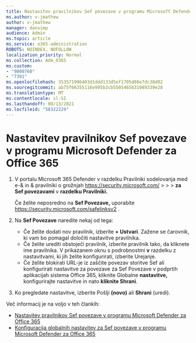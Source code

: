 ```yaml
---
title: Nastavitev pravilnikov Sef povezave v programu Microsoft Defender za Office 365
ms.author: v-jmathew
author: v-jmathew
manager: dansimp
audience: Admin
ms.topic: article
ms.service: o365-administration
ROBOTS: NOINDEX, NOFOLLOW
localization_priority: Normal
ms.collection: Adm_O365
ms.custom:
- "9000760"
- "7391"
ms.openlocfilehash: 353571996403d1ddd133d5ef1705d86e7dc38d02
ms.sourcegitcommit: ab75f66355116e995b3cb5505465b31989339e28
ms.translationtype: MT
ms.contentlocale: sl-SI
ms.lasthandoff: 08/13/2021
ms.locfileid: "58322229"
---
```

# <a name="set-up-safe-link-policies-in-microsoft-defender-for-office-365"></a>Nastavitev pravilnikov Sef povezave v programu Microsoft Defender za Office 365

1. V portalu Microsoft 365 Defender v razdelku Pravilniki sodelovanja med e-& in & pravilniki o grožnjah <https://security.microsoft.com/>  \>  \>  \> **za Sef povezavami** v **razdelku Pravilniki.**

   Če želite neposredno na **Sef Povezave,** uporabite <https://security.microsoft.com/safelinksv2> .

2. Na **Sef Povezave** naredite nekaj od tega:
   - Če želite dodati nov pravilnik, izberite **+ Ustvari**. Zažene se čarovnik, ki vam bo pomagal določiti nastavitve pravilnika.
   - Če želite urediti obstoječi pravilnik, izberite pravilnik tako, da kliknete ime pravilnika. V prikazanem oknu s podrobnostmi **v** razdelku z nastavitvami, ki jih želite konfigurirati, izberite Urejanje.
   - Če želite blokirati URL-je iz zaščite povezav storitve Sef ali konfigurirati nastavitve za povezave za Sef Povezave v podprtih aplikacijah sistema Office 365, kliknite Globalne **nastavitve,** konfigurirajte nastavitve in nato **kliknite Shrani**.

3. Ko pregledate nastavitve, izberite Pošlji **(novo)** ali **Shrani** (uredi).

Več informacij je na voljo v teh člankih:

- [Nastavitev pravilnikov Sef povezave v programu Microsoft Defender za Office 365](https://docs.microsoft.com/microsoft-365/security/office-365-security/set-up-safe-links-policies)
- [Konfiguracija globalnih nastavitev za Sef povezave v programu Microsoft Defender za Office 365](https://docs.microsoft.com/microsoft-365/security/office-365-security/configure-global-settings-for-safe-links)
